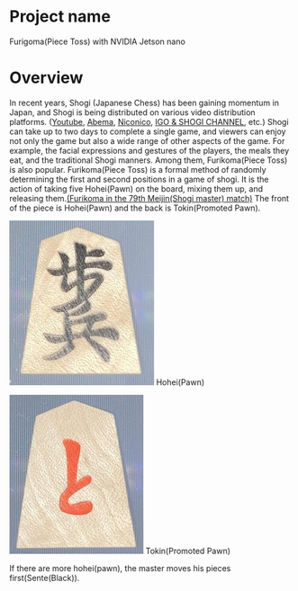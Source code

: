 # Project name
Furigoma(Piece Toss) with NVIDIA Jetson nano

# Overview
In recent years, Shogi (Japanese Chess) has been gaining momentum in Japan, and Shogi is being distributed on various video distribution platforms. ([Youtube](https://www.youtube.com/), [Abema](https://abema.tv/now-on-air/shogi), [Niconico](https://live.nicovideo.jp/), [IGO & SHOGI CHANNEL](https://www.igoshogi.net/), etc.)
Shogi can take up to two days to complete a single game, and viewers can enjoy not only the game but also a wide range of other aspects of the game.
For example, the facial expressions and gestures of the players, the meals they eat, and the traditional Shogi manners.
Among them, Furikoma(Piece Toss) is also popular.
Furikoma(Piece Toss) is a formal method of randomly determining the first and second positions in a game of shogi. It is the action of taking five Hohei(Pawn) on the board, mixing them up, and releasing them.[(Furikoma in the 79th Meijin(Shogi master) match)](https://www.youtube.com/watch?v=LsHWH7vo8r8#t=17m10s)
The front of the piece is Hohei(Pawn) and the back is Tokin(Promoted Pawn).

![Hohei(Pawn)](https://github.com/dk-flylab/furigoma/blob/main/images/ExampleTraining_hohei.JPG)
Hohei(Pawn)

![Tokin(Promoted Pawn)](https://github.com/dk-flylab/furigoma/blob/main/images/ExampleTraining_tokin.JPG)
Tokin(Promoted Pawn)

If there are more hohei(pawn), the master moves his pieces first(Sente(Black)).

